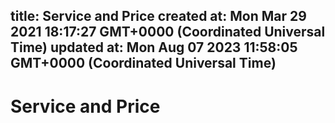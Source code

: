 
title: Service and Price
created at: Mon Mar 29 2021 18:17:27 GMT+0000 (Coordinated Universal Time)
updated at: Mon Aug 07 2023 11:58:05 GMT+0000 (Coordinated Universal Time)
---

# Service and Price

          